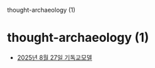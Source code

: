 thought-archaeology (1)

# thought-archaeology (1)

- [2025년 8월 27일 기독교모델](./2025년%208월%2027일%20기독교모델.html)
